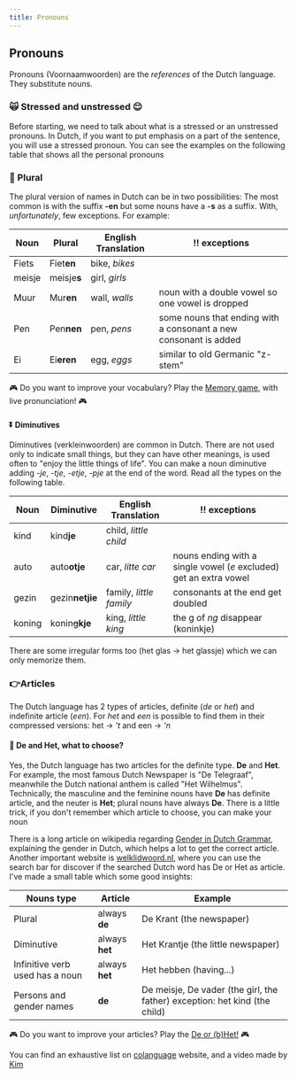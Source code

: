 ```yaml
---
title: Pronouns
---
```


## Pronouns

Pronouns (Voornaamwoorden) are the _references_ of the Dutch language. They substitute nouns.

### 🙀 Stressed and unstressed 😌

Before starting, we need to talk about what is a stressed or an unstressed pronouns. In Dutch, if you want to put emphasis on a part of the sentence, you will use a stressed pronoun. You can see the examples on the following table that shows all the personal pronouns

### 👥 Plural

The plural version of names in Dutch can be in two possibilities: The most common is with the suffix **-en** but some nouns have a **-s** as a suffix. With, _unfortunately_, few exceptions. For example:

| Noun   | Plural      | English Translation | ‼️ exceptions                                                    |
| ------ | ----------- | ------------------- | ---------------------------------------------------------------- |
| Fiets  | Fiet**en**  | bike, _bikes_       |                                                                  |
| meisje | meisje**s** | girl, _girls_       |                                                                  |
| Muur   | Mur**en**   | wall, _walls_       | noun with a double vowel so one vowel is dropped                 |
| Pen    | Pen**nen**  | pen, _pens_         | some nouns that ending with a consonant a new consonant is added |
| Ei     | Ei**eren**  | egg, _eggs_         | similar to old Germanic "z-stem"                                 |

🎮 Do you want to improve your vocabulary? Play the <a href="/games/memory">Memory game</a>, with live pronunciation! 🎮

#### ⏬ Diminutives

Diminutives (verkleinwoorden) are common in Dutch. There are not used only to indicate small things, but they can have other meanings, is used often to "enjoy the little things of life". You can make a noun diminutive adding _-je_, _-tje_, _-etje_, _-pje_ at the end of the word. Read all the types on the following table.

| Noun   | Diminutive        | English Translation     | ‼️ exceptions                                                      |
| ------ | ----------------- | ----------------------- | ------------------------------------------------------------------ |
| kind   | kind**je**        | child, _little child_   |                                                                    |
| auto   | auto**otje**      | car, _litte car_        | nouns ending with a single vowel (_e_ excluded) get an extra vowel |
| gezin  | gezin**netjie**   | family, _little family_ | consonants at the end get doubled                                  |
| koning | konin~~g~~**kje** | king, _little king_     | the g of _ng_ disappear (koninkje)                                 |

There are some irregular forms too (het glas → het glassje) which we can only memorize them.

### 👉Articles

The Dutch language has 2 types of articles, definite (_de_ or _het_) and indefinite article (_een_). For _het_ and _een_ is possible to find them in their compressed versions: het → _'t_ and een → _'n_

#### 🤔 De and Het, what to choose?

Yes, the Dutch language has two articles for the definite type. **De** and **Het**. For example, the most famous Dutch Newspaper is "De Telegraaf", meanwhile the Dutch national anthem is called "Het Wilhelmus". Technically, the masculine and the feminine nouns have **De** has definite article, and the neuter is **Het**; plural nouns have always **De**. There is a little trick, if you don't remember which article to choose, you can make your noun

There is a long article on wikipedia regarding [Gender in Dutch Grammar](https://en.wikipedia.org/wiki/Gender_in_Dutch_grammar), explaining the gender in Dutch, which helps a lot to get the correct article. Another important website is [welklidwoord.nl](https://www.welklidwoord.nl/), where you can use the search bar for discover if the searched Dutch word has De or Het as article. I've made a small table which some good insights:

| Nouns type                      | Article        | Example                                                                    |
| ------------------------------- | -------------- | -------------------------------------------------------------------------- |
| Plural                          | always **de**  | De Krant (the newspaper)                                                   |
| Diminutive                      | always **het** | Het Krantje (the little newspaper)                                         |
| Infinitive verb used has a noun | always **het** | Het hebben (having...)                                                     |
| Persons and gender names        | **de**         | De meisje, De vader (the girl, the father) exception: het kind (the child) |

🎮 Do you want to improve your articles? Play the <a href="/games/deofhet">De or (b)Het!</a> 🎮

You can find an exhaustive list on [colanguage](https://www.colanguage.com/dutch-articles) website, and a video made by [Kim](https://www.youtube.com/watch?v=3f6ppki9o54)
